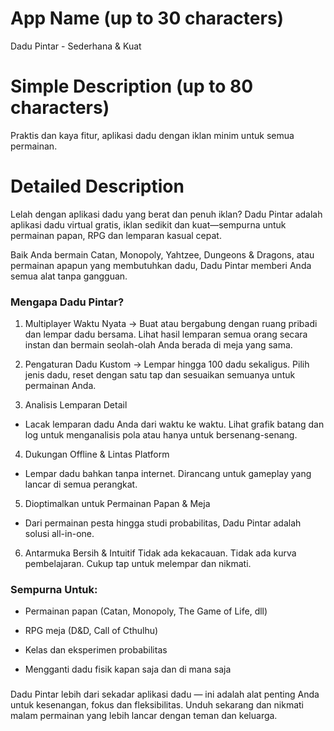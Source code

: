 # App Name (up to 30 characters)
Dadu Pintar - Sederhana & Kuat

# Simple Description (up to 80 characters)
Praktis dan kaya fitur, aplikasi dadu dengan iklan minim untuk semua permainan.

# Detailed Description

Lelah dengan aplikasi dadu yang berat dan penuh iklan?
Dadu Pintar adalah aplikasi dadu virtual gratis, iklan sedikit dan kuat—sempurna untuk permainan papan, RPG dan lemparan kasual cepat.

Baik Anda bermain Catan, Monopoly, Yahtzee, Dungeons & Dragons, atau permainan apapun yang membutuhkan dadu, Dadu Pintar memberi Anda semua alat tanpa gangguan.

### Mengapa Dadu Pintar?
1. Multiplayer Waktu Nyata
-> Buat atau bergabung dengan ruang pribadi dan lempar dadu bersama. Lihat hasil lemparan semua orang secara instan dan bermain seolah-olah Anda berada di meja yang sama.

2. Pengaturan Dadu Kustom
-> Lempar hingga 100 dadu sekaligus. Pilih jenis dadu, reset dengan satu tap dan sesuaikan semuanya untuk permainan Anda.

3. Analisis Lemparan Detail
- Lacak lemparan dadu Anda dari waktu ke waktu. Lihat grafik batang dan log untuk menganalisis pola atau hanya untuk bersenang-senang.

4. Dukungan Offline & Lintas Platform
- Lempar dadu bahkan tanpa internet. Dirancang untuk gameplay yang lancar di semua perangkat.

5. Dioptimalkan untuk Permainan Papan & Meja
- Dari permainan pesta hingga studi probabilitas, Dadu Pintar adalah solusi all-in-one.

6. Antarmuka Bersih & Intuitif
Tidak ada kekacauan. Tidak ada kurva pembelajaran. Cukup tap untuk melempar dan nikmati.

### Sempurna Untuk:
- Permainan papan (Catan, Monopoly, The Game of Life, dll)

- RPG meja (D&D, Call of Cthulhu)

- Kelas dan eksperimen probabilitas

- Mengganti dadu fisik kapan saja dan di mana saja

###
Dadu Pintar lebih dari sekadar aplikasi dadu — ini adalah alat penting Anda untuk kesenangan, fokus dan fleksibilitas.
Unduh sekarang dan nikmati malam permainan yang lebih lancar dengan teman dan keluarga. 
